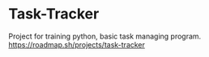 # Task-Tracker
Project for training python, basic task managing program.
https://roadmap.sh/projects/task-tracker
